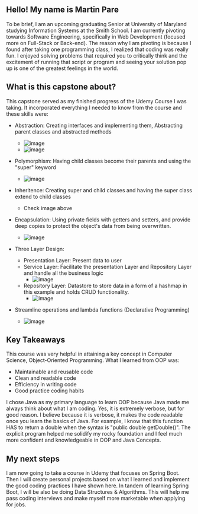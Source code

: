 ## Hello! My name is Martin Pare
To be brief, I am an upcoming graduating Senior at University of Maryland studying Information Systems at the Smith School. 
I am currently pivoting towards Software Engineering, specifically in Web Development (focused more on Full-Stack or Back-end).
The reason why I am pivoting is because I found after taking one programming class, I realized that coding was really fun. I enjoyed
solving problems that required you to critically think and the excitement of running that script or program and seeing your solution
pop up is one of the greatest feelings in the world.

## What is this capstone about?
This capstone served as my finished progress of the Udemy Course I was taking. It incorporated everything I needed to know from the course and these skills were:
* Abstraction: Creating interfaces and implementing them, Abstracting parent classes and abstracted methods
  * ![image](https://github.com/martinpare1208/OOP-Capstone/assets/144491182/5b14f365-b740-49f7-89bd-5bf5719d454e)
  * ![image](https://github.com/martinpare1208/OOP-Capstone/assets/144491182/4e626f29-62f0-4ed4-b51b-1914d1185578)


* Polymorphism: Having child classes become their parents and using the "super" keyword
  * ![image](https://github.com/martinpare1208/OOP-Capstone/assets/144491182/f00477eb-8086-4058-9469-3f9468ad7133)

* Inheritence: Creating super and child classes and having the super class extend to child classes
  * Check image above
* Encapsulation: Using private fields with getters and setters, and provide deep copies to protect the object's data from being overwritten.
  * ![image](https://github.com/martinpare1208/OOP-Capstone/assets/144491182/0cf34653-f8b7-4931-b10a-75cc184d6508)

* Three Layer Design:
  * Presentation Layer: Present data to user
  * Service Layer: Facilitate the presentation Layer and Repository Layer and handle all the business logic
    * ![image](https://github.com/martinpare1208/OOP-Capstone/assets/144491182/1fe515a2-058e-4c94-9c41-9fa56d0b0c51)
  * Repository Layer: Datastore to store data in a form of a hashmap in this example and holds CRUD functionality.
    * ![image](https://github.com/martinpare1208/OOP-Capstone/assets/144491182/d2f639a9-a48e-48cd-bfa7-73922a0f057a)
   
* Streamline operations and lambda functions (Declarative Programming)
  * ![image](https://github.com/martinpare1208/OOP-Capstone/assets/144491182/c1e76398-e939-4568-8c89-4664d82d004a)
 

## Key Takeaways
This course was very helpful in attaining a key concept in Computer Science, Object-Oriented Programming.
What I learned from OOP was:
* Maintainable and reusable code
* Clean and readable code
* Efficiency in writing code
* Good practice coding habits

I chose Java as my primary language to learn OOP because Java made me always think about what I am coding.
Yes, it is extremely verbose, but for good reason. I believe because it is verbose, it makes the code readable once you learn the basics of Java.
For example, I know that this function HAS to return a double when the syntax is "public double getDouble()".
The explicit program helped me solidify my rocky foundation and I feel much more confident and knowledgeable in OOP and Java Concepts.

## My next steps
I am now going to take a course in Udemy that focuses on Spring Boot. Then I will create personal projects based on what I learned and implement the good coding practices I have shown here.
In tandem of learning Spring Boot, I will be also be doing Data Structures & Algorithms. This will help me pass coding interviews and make myself more marketable when applying for jobs.
